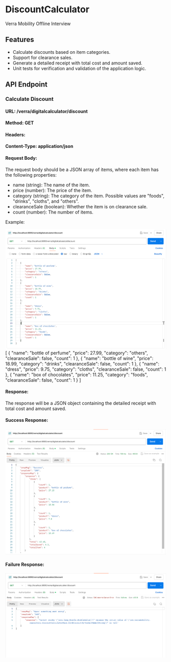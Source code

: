 # DiscountCalculator
Verra Mobility Offline Interview


## Features
 * Calculate discounts based on item categories.
 * Support for clearance sales.
 * Generate a detailed receipt with total cost and amount saved.
 * Unit tests for verification and validation of the application logic.

## API Endpoint

### Calculate Discount

#### URL: /verra/digitalcalculator/discount

#### Method: GET

#### Headers:

#### Content-Type: application/json
#### Request Body:
The request body should be a JSON array of items, where each item has the following properties:

* name (string): The name of the item.
* price (number): The price of the item.
* category (string): The category of the item. Possible values are "foods", "drinks", "cloths", and "others".
* clearanceSale (boolean): Whether the item is on clearance sale.
* count (number): The number of items.

Example:

![img.png](img.png)
[
{
"name": "bottle of perfume",
"price": 27.99,
"category": "others",
"clearanceSale": false,
"count": 1
},
{
"name": "bottle of wine",
"price": 18.99,
"category": "drinks",
"clearanceSale": false,
"count": 1
},
{
"name": "dress",
"price": 9.75,
"category": "cloths",
"clearanceSale": false,
"count": 1
},
{
"name": "box of chocolates",
"price": 11.25,
"category": "foods",
"clearanceSale": false,
"count": 1
}
]

#### Response:

The response will be a JSON object containing the detailed receipt with total cost and amount saved.

#### Success Response:

![img_3.png](img_3.png)

#### Failure Response:

![img_2.png](img_2.png)